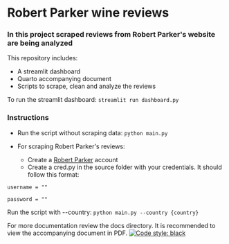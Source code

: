 # Robert Parker wine reviews

### In this project scraped reviews from Robert Parker's website are being analyzed

This repository includes:
- A streamlit dashboard
- Quarto accompanying document
- Scripts to scrape, clean and analyze the reviews

To run the streamlit dashboard:
```streamlit run dashboard.py```


### Instructions
* Run the script without scraping data:
```python main.py```

* For scraping Robert Parker's reviews: 
    - Create a [Robert Parker](https://www.robertparker.com/) account
    - Create a cred.py in the source folder with your credentials. It should follow this format:

```username = ""```

```password = ""``` 

Run the script with --country: 
```python main.py --country {country}```


For more documentation review the docs directory.
It is recommended to view the accompanying document in PDF. 
[![Code style: black](https://img.shields.io/badge/code%20style-black-000000.svg)](https://github.com/psf/black)